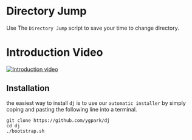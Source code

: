 # Directory Jump

Use The `Directory Jump` script to save your time to change directory.

# Introduction Video

[![Introduction video](http://img.youtube.com/vi/O5K86e7ymjQ/0.jpg)](http://www.youtube.com/watch?v=O5K86e7ymjQ)


## Installation

the easiest way to install `dj` is to use our `automatic installer`
by simply coping and pasting the following line into a terminal.

````
git clone https://github.com/ygpark/dj
cd dj
./bootstrap.sh
````

